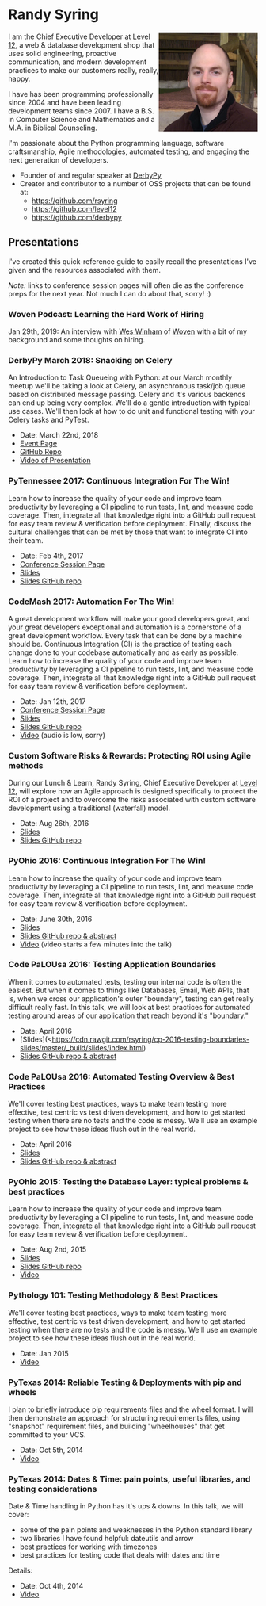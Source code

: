 # Randy Syring

<img width="200" align="right" src="headshot.jpg">

I am the Chief Executive Developer at [Level 12](http://www.level12.io), a web & database
development shop that uses solid engineering, proactive communication, and modern development
practices to make our customers really, really, happy.

I have has been programming professionally since 2004 and have been leading development teams since
2007.  I have a B.S. in Computer Science and Mathematics and a M.A. in Biblical Counseling.

I'm passionate about the Python programming language, software craftsmanship, Agile methodologies,
automated testing, and engaging the next generation of developers.

* Founder of and regular speaker at [DerbyPy](http://www.meetup.com/DerbyPy/)
* Creator and contributor to a number of OSS projects that can be found at:
  * https://github.com/rsyring
  * https://github.com/level12
  * https://github.com/derbypy


## Presentations

I've created this quick-reference guide to easily recall the presentations I've given and the
resources associated with them.

*Note:* links to conference session pages will often die as the conference preps for the next year.
Not much I can do about that, sorry!  :)

### Woven Podcast: Learning the Hard Work of Hiring

Jan 29th, 2019: An interview with [Wes Winham](https://software.fireside.fm/randy-syring) of
[Woven](https://www.woventeams.com/) with a bit of my background and some thoughts on hiring.


### DerbyPy March 2018: Snacking on Celery

An Introduction to Task Queueing with Python: at our March monthly meetup we'll be taking a look at Celery, an asynchronous task/job queue based
on distributed message passing. Celery and it's various backends can end up being very complex.
We'll do a gentle introduction with typical use cases. We'll then look at how to do unit and
functional testing with your Celery tasks and PyTest.

* Date: March 22nd, 2018
* [Event Page](https://www.meetup.com/derbypy/events/vrzqnmyxfbdc/)
* [GitHub Repo](https://github.com/DerbyPy/snacking-celery)
* [Video of Presentation](https://www.dropbox.com/s/r9z3hyliacbjpfk/zoom_0.mp4?dl=0)


### PyTennessee 2017: Continuous Integration For The Win!

Learn how to increase the quality of your code and improve team productivity by leveraging a CI
pipeline to run tests, lint, and measure code coverage. Then, integrate all that knowledge right
into a GitHub pull request for easy team review & verification before deployment. Finally, discuss
the cultural challenges that can be met by those that want to integrate CI into their team.

* Date: Feb 4th, 2017
* [Conference Session Page](https://www.pytennessee.org/schedule/presentation/136/)
* [Slides](https://cdn.rawgit.com/rsyring/2017-pytn-ci-ftw/master/_build/slides/index.html)
* [Slides GitHub repo](https://github.com/rsyring/2017-pytn-ci-ftw)


### CodeMash 2017: Automation For The Win!

A great development workflow will make your good developers great, and your great developers
exceptional and automation is a cornerstone of a great development workflow. Every task that can be
done by a machine should be. Continuous Integration (CI) is the practice of testing each change done
to your codebase automatically and as early as possible. Learn how to increase the quality of your
code and improve team productivity by leveraging a CI pipeline to run tests, lint, and measure code
coverage. Then, integrate all that knowledge right into a GitHub pull request for easy team review &
verification before deployment.

* Date: Jan 12th, 2017
* [Conference Session Page](http://www.codemash.org/session/automation-for-the-win/)
* [Slides](https://cdn.rawgit.com/rsyring/codemash-automation-ftw/master/_build/slides/index.html)
* [Slides GitHub repo](https://github.com/rsyring/codemash-automation-ftw)
* [Video](https://www.youtube.com/watch?v=vmdnF8wJqzY>) (audio is low, sorry)


### Custom Software Risks & Rewards: Protecting ROI using Agile methods

During our Lunch & Learn, Randy Syring, Chief Executive Developer at [Level
12](https://www.level12.io/), will explore how an Agile approach is designed specifically to protect
the ROI of a project and to overcome the risks associated with custom software development using a
traditional (waterfall) model.

* Date: Aug 26th, 2016
* [Slides](https://cdn.rawgit.com/rsyring/2016-08-lal-software-risks-rewards/master/_build/slides/index.html)
* [Slides GitHub repo](https://github.com/rsyring/2016-08-lal-software-risks-rewards)


### PyOhio 2016: Continuous Integration For The Win!

Learn how to increase the quality of your code and improve team productivity by leveraging a CI
pipeline to run tests, lint, and measure code coverage. Then, integrate all that knowledge right
into a GitHub pull request for easy team review & verification before deployment.

* Date: June 30th, 2016
* [Slides](https://cdn.rawgit.com/rsyring/continuous-integration-ftw/master/_build/slides/index.html)
* [Slides GitHub repo & abstract](https://github.com/rsyring/continuous-integration-ftw)
* [Video](https://www.youtube.com/watch?v=K-iii4kMLWE) (video starts a few minutes into the talk)


### Code PaLOUsa 2016: Testing Application Boundaries

When it comes to automated tests, testing our internal code is often the easiest. But when it comes
to things like Databases, Email, Web APIs, that is, when we cross our application's outer
"boundary", testing can get really difficult really fast. In this talk, we will look at best
practices for automated testing around areas of our application that reach beyond it's "boundary."

* Date: April 2016
* [Slides](<https://cdn.rawgit.com/rsyring/cp-2016-testing-boundaries-slides/master/_build/slides/index.html)
* [Slides GitHub repo & abstract](https://github.com/rsyring/cp-2016-testing-boundaries-slides)


### Code PaLOUsa 2016: Automated Testing Overview & Best Practices

We'll cover testing best practices, ways to make team testing more effective, test centric vs test
driven development, and how to get started testing when there are no tests and the code is messy.
We'll use an example project to see how these ideas flush out in the real world.

* Date: April 2016
* [Slides](https://cdn.rawgit.com/rsyring/cp-2016-testing-intro-slides/master/_build/slides/index.html)
* [Slides GitHub repo & abstract](https://github.com/rsyring/cp-2016-testing-intro-slides)


### PyOhio 2015: Testing the Database Layer: typical problems & best practices

Learn how to increase the quality of your code and improve team productivity by leveraging a CI
pipeline to run tests, lint, and measure code coverage. Then, integrate all that knowledge right
into a GitHub pull request for easy team review & verification before deployment.

* Date: Aug 2nd, 2015
* [Slides](https://cdn.rawgit.com/rsyring/db-testing-slides/master/_build/slides/index.html)
* [Slides GitHub repo](https://github.com/rsyring/db-testing-slides)
* [Video](https://www.youtube.com/watch?v=ZBLaHL1mTW0)


### Pythology 101: Testing Methodology & Best Practices

We'll cover testing best practices, ways to make team testing more effective, test centric vs test
driven development, and how to get started testing when there are no tests and the code is messy.
We'll use an example project to see how these ideas flush out in the real world.

* Date: Jan 2015
* [Video](https://www.youtube.com/watch?v=tj4OoecYF3E)


### PyTexas 2014: Reliable Testing & Deployments with pip and wheels

I plan to briefly introduce pip requirements files and the wheel format. I will then demonstrate an
approach for structuring requirements files, using "snapshot" requirement files, and building
"wheelhouses" that get committed to your VCS.

* Date: Oct 5th, 2014
* [Video](https://www.youtube.com/watch?v=FcRgR7bBIUU)


### PyTexas 2014: Dates & Time: pain points, useful libraries, and testing considerations

Date & Time handling in Python has it's ups & downs. In this talk, we will cover:

* some of the pain points and weaknesses in the Python standard library
* two libraries I have found helpful: dateutils and arrow
* best practices for working with timezones
* best practices for testing code that deals with dates and time

Details:

* Date: Oct 4th, 2014
* [Video](https://www.youtube.com/watch?v=GZl-13bbq60)
